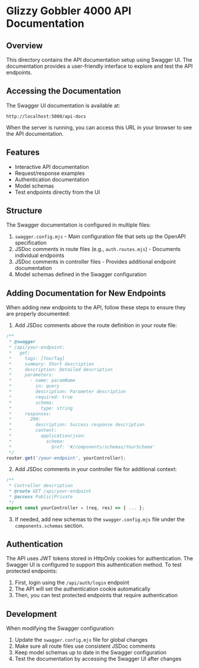 # Glizzy Gobbler 4000 API Documentation

## Overview

This directory contains the API documentation setup using Swagger UI. The documentation provides a user-friendly interface to explore and test the API endpoints.

## Accessing the Documentation

The Swagger UI documentation is available at:

```
http://localhost:5000/api-docs
```

When the server is running, you can access this URL in your browser to see the API documentation.

## Features

- Interactive API documentation
- Request/response examples
- Authentication documentation
- Model schemas
- Test endpoints directly from the UI

## Structure

The Swagger documentation is configured in multiple files:

1. `swagger.config.mjs` - Main configuration file that sets up the OpenAPI specification
2. JSDoc comments in route files (e.g., `auth.routes.mjs`) - Documents individual endpoints
3. JSDoc comments in controller files - Provides additional endpoint documentation
4. Model schemas defined in the Swagger configuration

## Adding Documentation for New Endpoints

When adding new endpoints to the API, follow these steps to ensure they are properly documented:

1. Add JSDoc comments above the route definition in your route file:

```javascript
/**
 * @swagger
 * /api/your-endpoint:
 *   get:
 *     tags: [YourTag]
 *     summary: Short description
 *     description: Detailed description
 *     parameters:
 *       - name: paramName
 *         in: query
 *         description: Parameter description
 *         required: true
 *         schema:
 *           type: string
 *     responses:
 *       200:
 *         description: Success response description
 *         content:
 *           application/json:
 *             schema:
 *               $ref: '#/components/schemas/YourSchema'
 */
router.get('/your-endpoint', yourController);
```

2. Add JSDoc comments in your controller file for additional context:

```javascript
/**
 * Controller description
 * @route GET /api/your-endpoint
 * @access Public|Private
 */
export const yourController = (req, res) => { ... };
```

3. If needed, add new schemas to the `swagger.config.mjs` file under the `components.schemas` section.

## Authentication

The API uses JWT tokens stored in HttpOnly cookies for authentication. The Swagger UI is configured to support this authentication method. To test protected endpoints:

1. First, login using the `/api/auth/login` endpoint
2. The API will set the authentication cookie automatically
3. Then, you can test protected endpoints that require authentication

## Development

When modifying the Swagger configuration:

1. Update the `swagger.config.mjs` file for global changes
2. Make sure all route files use consistent JSDoc comments
3. Keep model schemas up to date in the Swagger configuration
4. Test the documentation by accessing the Swagger UI after changes